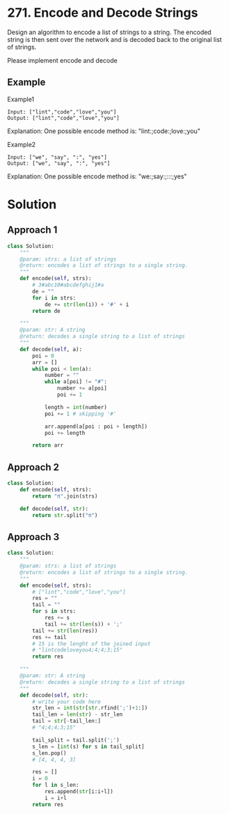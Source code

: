 # 271. Encode and Decode Strings
Design an algorithm to encode a list of strings to a string. The encoded string is then sent over the network and is decoded back to the original list of strings.

Please implement encode and decode

## Example
Example1
```
Input: ["lint","code","love","you"]
Output: ["lint","code","love","you"]
```
Explanation: One possible encode method is: "lint:;code:;love:;you"

Example2
```
Input: ["we", "say", ":", "yes"]
Output: ["we", "say", ":", "yes"]
```
Explanation: One possible encode method is: "we:;say:;:::;yes"

# Solution

## Approach 1

```py
class Solution:
    """
    @param: strs: a list of strings
    @return: encodes a list of strings to a single string.
    """
    def encode(self, strs):
        # 3#abc10#abcdefghij1#a
        de = ""
        for i in strs:
            de += str(len(i)) + '#' + i
        return de

    """
    @param: str: A string
    @return: decodes a single string to a list of strings
    """
    def decode(self, a):
        poi = 0
        arr = []
        while poi < len(a):
            number = ""
            while a[poi] != "#":
                number += a[poi]
                poi += 1

            length = int(number)
            poi += 1 # skipping '#'

            arr.append(a[poi : poi + length])
            poi += length

        return arr
```

## Approach 2
```py
class Solution:
    def encode(self, strs):
        return "π".join(strs)

    def decode(self, str):
        return str.split("π")
```

## Approach 3 
```py
class Solution:
    """
    @param: strs: a list of strings
    @return: encodes a list of strings to a single string.
    """
    def encode(self, strs):
        # ["lint","code","love","you"]
        res = ""
        tail = ""
        for s in strs:
            res += s
            tail += str(len(s)) + ';'
        tail += str(len(res))
        res += tail
        # 15 is the lenght of the joined input
        # "lintcodeloveyou4;4;4;3;15"
        return res

    """
    @param: str: A string
    @return: decodes a single string to a list of strings
    """
    def decode(self, str):
        # write your code here
        str_len = int(str[str.rfind(';')+1:])
        tail_len = len(str) - str_len
        tail = str[-tail_len:]
        # "4;4;4;3;15"

        tail_split = tail.split(';')
        s_len = [int(s) for s in tail_split]
        s_len.pop()
        # [4, 4, 4, 3]

        res = []
        i = 0
        for l in s_len:
            res.append(str[i:i+l])
            i = i+l
        return res
```